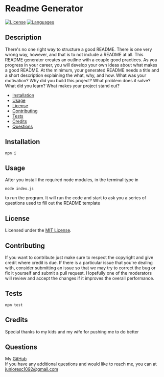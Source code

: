 # Readme Generator

[![License](https://img.shields.io/badge/Licensed%20by-MIT%20License-blue)](LICENSE.txt)
[![Languages](https://img.shields.io/github/languages/top/junioresc/readme-generator)]()

## Description

There's no one right way to structure a good README. There is one very wrong way, however, and that is to not include a README at all. This README generator creates an outline with a couple good practices. As you progress in your career, you will develop your own ideas about what makes a good README. At the minimum, your generated README needs a title and a short description explaining the what, why, and how. What was your motivation? Why did you build this project? What problem does it solve? What did you learn? What makes your project stand out?

* [Installation](#installation)
* [Usage](#usage)
* [License](#license)
* [Contributing](#contributing)
* [Tests](#tests)
* [Credits](#credits)
* [Questions](#questions)
    
## Installation

    npm i

## Usage
    
After you install the required node modules, in the terminal type in  
    
    node index.js
   
to run the program. It will run the code and start to ask you a series of questions used to fill out the README template

## License

Licensed under the [MIT License](LICENSE.txt).

## Contributing


If you want to contribute just make sure to respect the copyright and give credit where credit is due. If there is a particular issue that you're dealing with, consider submitting an issue so that we may try to correct the bug or fix it yourself and submit a pull request. Hopefully one of the moderators will review and accept the changes if it improves the overall performance.
    

## Tests

    npm test

## Credits

Special thanks to my kids and my wife for pushing me to do better

## Questions

My [GitHub](https://github.com/junioresc/)  
If you have any additional questions and would like to reach me, you can at junioresc1092@gmail.com
  